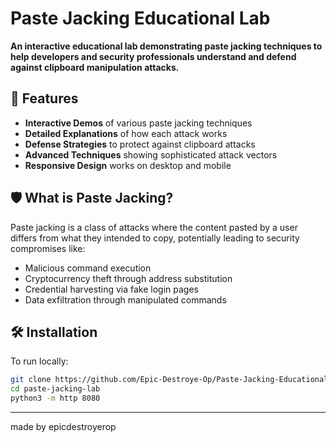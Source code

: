 # Paste Jacking Educational Lab

**An interactive educational lab demonstrating paste jacking techniques to help developers and security professionals understand and defend against clipboard manipulation attacks.**

## 🚀 Features

- **Interactive Demos** of various paste jacking techniques
- **Detailed Explanations** of how each attack works
- **Defense Strategies** to protect against clipboard attacks
- **Advanced Techniques** showing sophisticated attack vectors
- **Responsive Design** works on desktop and mobile

## 🛡️ What is Paste Jacking?

Paste jacking is a class of attacks where the content pasted by a user differs from what they intended to copy, potentially leading to security compromises like:

- Malicious command execution
- Cryptocurrency theft through address substitution
- Credential harvesting via fake login pages
- Data exfiltration through manipulated commands

## 🛠️ Installation

To run locally:

```bash
git clone https://github.com/Epic-Destroye-Op/Paste-Jacking-Educational-Lab.git
cd paste-jacking-lab
python3 -m http 8080
```
---
made by epicdestroyerop
